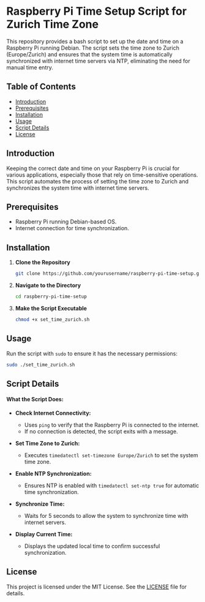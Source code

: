 
# Raspberry Pi Time Setup Script for Zurich Time Zone

This repository provides a bash script to set up the date and time on a Raspberry Pi running Debian. The script sets the time zone to Zurich (Europe/Zurich) and ensures that the system time is automatically synchronized with internet time servers via NTP, eliminating the need for manual time entry.

## Table of Contents

- [Introduction](#introduction)
- [Prerequisites](#prerequisites)
- [Installation](#installation)
- [Usage](#usage)
- [Script Details](#script-details)
- [License](#license)

## Introduction

Keeping the correct date and time on your Raspberry Pi is crucial for various applications, especially those that rely on time-sensitive operations. This script automates the process of setting the time zone to Zurich and synchronizes the system time with internet time servers.

## Prerequisites

- Raspberry Pi running Debian-based OS.
- Internet connection for time synchronization.

## Installation

1. **Clone the Repository**

   ```bash
   git clone https://github.com/yourusername/raspberry-pi-time-setup.git
   ```

2. **Navigate to the Directory**

   ```bash
   cd raspberry-pi-time-setup
   ```

3. **Make the Script Executable**

   ```bash
   chmod +x set_time_zurich.sh
   ```

## Usage

Run the script with `sudo` to ensure it has the necessary permissions:

```bash
sudo ./set_time_zurich.sh
```

## Script Details


#### What the Script Does:

- **Check Internet Connectivity:**

  - Uses `ping` to verify that the Raspberry Pi is connected to the internet.
  - If no connection is detected, the script exits with a message.

- **Set Time Zone to Zurich:**

  - Executes `timedatectl set-timezone Europe/Zurich` to set the system time zone.

- **Enable NTP Synchronization:**

  - Ensures NTP is enabled with `timedatectl set-ntp true` for automatic time synchronization.

- **Synchronize Time:**

  - Waits for 5 seconds to allow the system to synchronize time with internet servers.

- **Display Current Time:**

  - Displays the updated local time to confirm successful synchronization.

## License

This project is licensed under the MIT License. See the [LICENSE](LICENSE) file for details.
